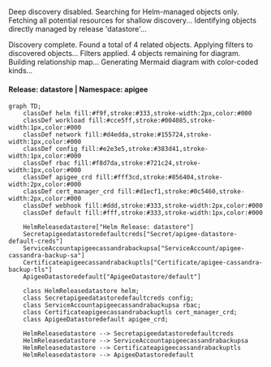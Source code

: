 Deep discovery disabled. Searching for Helm-managed objects only.
Fetching all potential resources for shallow discovery...
Identifying objects directly managed by release 'datastore'...

Discovery complete. Found a total of 4 related objects.
Applying filters to discovered objects...
Filters applied. 4 objects remaining for diagram.
Building relationship map...
Generating Mermaid diagram with color-coded kinds...

#### Release: datastore | Namespace: apigee
```mermaid
graph TD;
    classDef helm fill:#f9f,stroke:#333,stroke-width:2px,color:#000
    classDef workload fill:#cce5ff,stroke:#004085,stroke-width:1px,color:#000
    classDef network fill:#d4edda,stroke:#155724,stroke-width:1px,color:#000
    classDef config fill:#e2e3e5,stroke:#383d41,stroke-width:1px,color:#000
    classDef rbac fill:#f8d7da,stroke:#721c24,stroke-width:1px,color:#000
    classDef apigee_crd fill:#fff3cd,stroke:#856404,stroke-width:2px,color:#000
    classDef cert_manager_crd fill:#d1ecf1,stroke:#0c5460,stroke-width:2px,color:#000
    classDef webhook fill:#ddd,stroke:#333,stroke-width:2px,color:#000
    classDef default fill:#fff,stroke:#333,stroke-width:1px,color:#000

    HelmReleasedatastore["Helm Release: datastore"]
    Secretapigeedatastoredefaultcreds["Secret/apigee-datastore-default-creds"]
    ServiceAccountapigeecassandrabackupsa["ServiceAccount/apigee-cassandra-backup-sa"]
    Certificateapigeecassandrabackuptls["Certificate/apigee-cassandra-backup-tls"]
    ApigeeDatastoredefault["ApigeeDatastore/default"]

    class HelmReleasedatastore helm;
    class Secretapigeedatastoredefaultcreds config;
    class ServiceAccountapigeecassandrabackupsa rbac;
    class Certificateapigeecassandrabackuptls cert_manager_crd;
    class ApigeeDatastoredefault apigee_crd;

    HelmReleasedatastore --> Secretapigeedatastoredefaultcreds
    HelmReleasedatastore --> ServiceAccountapigeecassandrabackupsa
    HelmReleasedatastore --> Certificateapigeecassandrabackuptls
    HelmReleasedatastore --> ApigeeDatastoredefault
```
